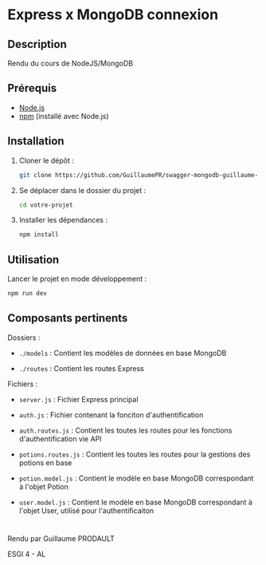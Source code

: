 # Express x MongoDB connexion

## Description

Rendu du cours de NodeJS/MongoDB

## Prérequis

- [Node.js](https://nodejs.org/)
- [npm](https://www.npmjs.com/) (installé avec Node.js)

## Installation

1. Cloner le dépôt :
   ```sh
   git clone https://github.com/GuillaumePR/swagger-mongodb-guillaume-prodault.git
   ```
2. Se déplacer dans le dossier du projet :
   ```sh
   cd votre-projet
   ```
3. Installer les dépendances :
   ```sh
   npm install
   ```

## Utilisation

Lancer le projet en mode développement :

```sh
npm run dev
```

## Composants pertinents

Dossiers :

- `./models` : Contient les modèles de données en base MongoDB

- `./routes` : Contient les routes Express

Fichiers :

- `server.js` : Fichier Express principal
- `auth.js` : Fichier contenant la fonciton d'authentification

- `auth.routes.js` : Contient les toutes les routes pour les fonctions d'authentification vie API
- `potions.routes.js` : Contient les toutes les routes pour la gestions des potions en base

- `potion.model.js` : Contient le modèle en base MongoDB correspondant à l'objet Potion
- `user.model.js` : Contient le modèle en base MongoDB correspondant à l'objet User, utilisé pour l'authentificaiton

#

Rendu par Guillaume PRODAULT

ESGI 4 - AL
